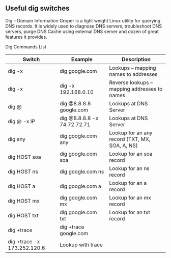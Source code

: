 ## Useful dig switches

Dig – Domain Information Groper is a light weight Linux utility for querying DNS records. 
It is widely used to diagnose DNS servers, troubleshoot DNS servers, purge DNS Cache using external DNS server and dozen of great features it provides.

Dig Commands List

Switch          | Example                | Description
--------------- | ---------------------- | ------------
dig -x <TargetDomain> | dig google.com | Lookups – mapping names to addresses
dig -x <Target IP> | dig -x 192.168.0.10 | Reverse lookups – mapping addresses to names
dig @<Target server host> | dig @8.8.8.8 google.com | Lookups at DNS Server
dig @<Target server host> -x IP | dig @8.8.8.8 -x 74.72.72.71 | Lookups at DNS Server
dig <TargetDomain> any | dig google.com any | Lookup for an any record (TXT, MX, SOA, A, NS)
dig HOST soa | dig google.com soa | Lookup for an soa record
dig HOST ns | dig google.com ns | Lookup for an ns record
dig HOST a | dig google.com a | Lookup for an a record
dig HOST mx | dig google.com mx | Lookup for an mx record
dig HOST txt | dig google.com txt | Lookup for an txt record
dig +trace <TargetDomain> | dig +trace google.com  
dig +trace -x 173.252.120.6 | Lookup with trace
  
  
 
